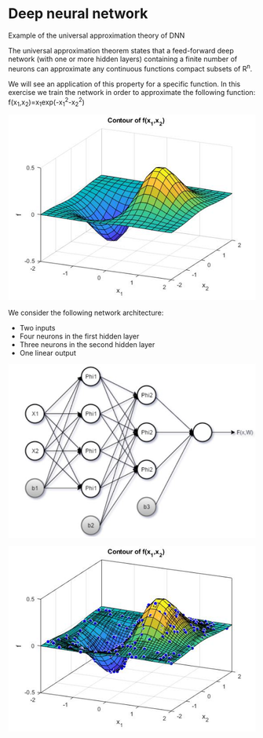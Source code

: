 # Deep neural network
Example of the universal approximation theory of DNN

The universal approximation theorem states that a feed-forward deep network (with one or
more hidden layers) containing a finite number of neurons can approximate any continuous
functions compact subsets of R<sup>n</sup>. 

We will see an application of this property for a specific function. In this exercise we train the
network in order to approximate the following function: f(x<sub>1</sub>,x<sub>2</sub>)=x<sub>1</sub>exp(-x<sub>1</sub><sup>2</sup>-x<sub>2</sub><sup>2</sup>)  

![Function plot](fig1.jpg)  

We consider the following network architecture:
* Two inputs
* Four neurons in the first hidden layer
* Three neurons in the second hidden layer
* One linear output

![Neural network architecture](fig3.png)


![Trained approximation](fig2.jpg)  
